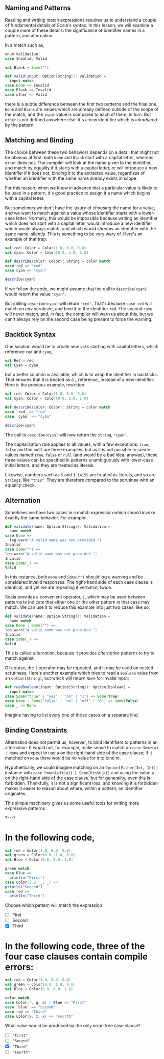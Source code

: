 ## Naming and Patterns

Reading and writing match expressions requires us to understand a couple of fundamental details of Scala's syntax. In
this lesson, we will examine a couple more of these details: the significance of identifier names in a pattern, and
alternation.

In a match such as,

```scala
enum Validation:
case Invalid, Valid

val Blank = Some("")

def valid(input: Option[String]): Validation =
  input match
case None => Invalid
case Blank => Invalid
case other => Valid
```

there is a subtle difference between the first two patterns and the final one. `None` and `Blank` are values which are
already defined outside of the scope of the match, and the `input` value is compared to each of them, in turn.
But `other` is not defined anywhere else: it's a new identifier which is _introduced_ by the pattern.

## Matching and Binding

The choice between these two behaviors depends on a detail that might not be obvious at first: both `None` and
`Blank` start with a capital letter, whereas `other` does not. The compiler will look at the name given to the
identifier, and match by equality if it starts with a capital letter, or will introduce a new identifier if it does not,
binding it to the extracted value, regardless of whether an identifier with the same name already exists in scope.

For this reason, when we know in advance that a particular value is likely to be used in a pattern, it's good practice
to assign it a name which begins with a capital letter.

But sometimes we don't have the luxury of _choosing_ the name for a value, and we want to match against a value whose
identifier starts with a lower-case letter. Normally, this would be impossible because writing an identifier which does
not start with a capital letter would introduce a new identifier which would always match, and which would _shadow_ an
identifier with the same name, silently. This is something to be very wary of. Here's an example of that trap:

```scala
val red: Color = Color(1.0, 0.0, 0.0)
val cyan: Color = Color(0.0, 1.0, 1.0)

def describe(color: Color): String = color match
case red => "red"
case cyan => "cyan"

describe(cyan)
```

If we follow the code, we might assume that the call to `describe(cyan)` would return the value `"cyan"`.

But calling `describe(cyan)` will return `"red"`. That's because `case red` will match on _any_ scrutinee, and bind it
to the identifier `red`. The second `case` will never match, and, in fact, the compiler will warn us about this, but we
can't always rely on the second case being present to force the warning.

## Backtick Syntax

One solution would be to create new `val`s starting with capital letters, which reference `red` and `cyan`,

```scala
val Red = red
val Cyan = cyan
```

but a better solution is available, which is to wrap the identifier in backticks. That ensures that it is treated as a _
reference_ instead of a new identifier. Here is the previous example, rewritten:

```scala
val red: Color = Color(1.0, 0.0, 0.0)
val cyan: Color = Color(0.0, 1.0, 1.0)

def describe(color: Color): String = color match
case `red` => "red"
case `cyan` => "cyan"

describe(cyan)
```

The call to `describe(cyan)` will now return the `String`, `"cyan"`.

The capitalization rule applies to all values, with a few exceptions: `true`, `false` and the `null` are three examples,
but as it is not possible to create values named `true`, `false` or `null` (and would be a bad idea, anyway), these
three values can be specified in patterns unambiguously with lower-case initial letters, and they are treated as
literals.

Likewise, numbers such as `5` and `3.14159` are treated as literals, and so are `String`s, like `"this"`. They are
therefore compared to the scrutinee with an equality check.

## Alternation

Sometimes we have two cases in a match expression which should invoke exactly the same behavior. For example:

```scala
def validate(name: Option[String]): Validation =
  name match
case None =>
  log.warn("A valid name was not provided.")
Invalid
case Some("") =>
log.warn("A valid name was not provided.")
Invalid
case Some(_) =>
Valid
```

In this instance, both `None` and `Some("")` should log a warning and be considered invalid responses. The right-hand
side of each case clause is identical, and yet we are repeating it verbatim, twice.

Scala provides a convenient operator, `|`, which may be used between patterns to indicate that either one or the other
pattern in that case may match. We can use it to reduce this example into just two cases, like so:

```scala
def validate(name: Option[String]): Validation =
  name match
case None | Some("") =>
log.warn("A valid name was not provided.")
Invalid
case Some(_) =>
Valid
```

This is called _alternation_, because it provides _alternative_ patterns to try to match against.

Of course, the `|` operator may be repeated, and it may be used on nested scrutinees. Here's another example which tries
to read a `Boolean` value from an `Option[String]`, but which will return `None` for invalid input:

```scala
def readBoolean(input: Option[String]): Option[Boolean] =
  input match
case Some("true" | "yes" | "on" | "1") => Some(true)
case None | Some("false" | "no" | "off" | "0") => Some(false)
case _ => None
```

Imagine having to list every one of those cases on a separate line!

## Binding Constraints

Alternation does not permit us, however, to bind identifiers to patterns in an alternation. It would not, for example,
make sense to match on `case Some(a) | None` and expect to use `a` on the right-hand side of the case clause; if it
matched on `None` there would be no value for it to bind to.

Hypothetically, we could imagine matching on an `Option[Either[Int, Int]]` instance with
`case Some(Left(a)) | Some(Right(a))` and using the value `a` on the right-hand side of the case clause, but for
generality, even this is forbidden. Thankfully, it is not a significant loss, and knowing it is forbidden makes it
easier to reason about where, within a pattern, an identifier originates.

This simple machinery gives us some useful tools for writing more expressive patterns.

?---?

# In the following code,

```scala
val red = Color(1.0, 0.0, 0.0)
val green = Color(0.0, 1.0, 0.0)
val Blue = Color(0.0, 0.0, 1.0)

green match
case Blue =>
  println("First")
case Color(1.0, _, _) =>
println("Second")
case red =>
  println("Third")
```

Choose which pattern will match the expression

- [ ] First
- [ ] Second
- [X] Third

# In the following code, three of the four case clauses contain compile errors:

```scala
val red = Color(1.0, 0.0, 0.0)
val green = Color(0.0, 1.0, 0.0)
val Blue = Color(0.0, 0.0, 1.0)

color match
case Color(r, g, b) | Blue => "First"
case `blue` => "Second"
case red => "Third"
case Color(x, x, x) => "Fourth"
```

What value would be produced by the only error-free case clause?

- [ ] `"First"`
- [ ] `"Second"`
- [X] `"Third"`
- [ ] `"Fourth"`
